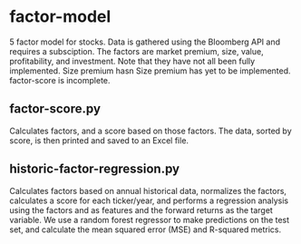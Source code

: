 # factor-model
5 factor model for stocks.
Data is gathered using the Bloomberg API and requires a subsciption.
The factors are market premium, size, value, profitability, and investment.
Note that they have not all been fully implemented. Size premium hasn
Size premium has yet to be implemented. factor-score is incomplete.

## factor-score.py
Calculates factors, and a score based on those factors. The data, sorted by score, is then printed and saved to an Excel file.

## historic-factor-regression.py
Calculates factors based on annual historical data, normalizes the factors, calculates a score for each ticker/year, and performs a regression analysis using the factors and as features and the forward returns as the target variable. We use a random forest regressor to make predictions on the test set, and calculate the mean squared error (MSE) and R-squared metrics.
